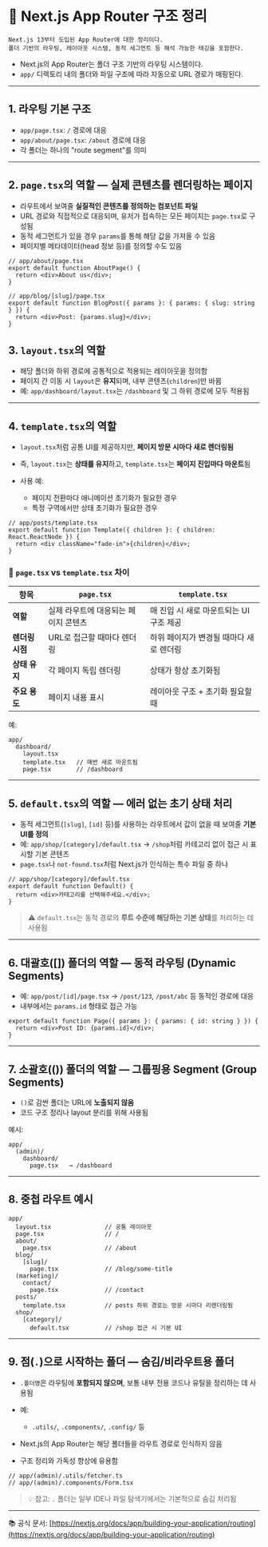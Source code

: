 # 📁 Next.js App Router 구조 정리

```
Next.js 13부터 도입된 App Router에 대한 정리이다.
폴더 기반의 라우팅, 레이아웃 시스템, 동적 세그먼트 등 해석 가능한 태깅을 포함한다.
```

* Next.js의 App Router는 폴더 구조 기반의 라우팅 시스템이다.
* `app/` 디렉토리 내의 폴더와 파일 구조에 따라 자동으로 URL 경로가 매핑된다.

---

## 1. 라우팅 기본 구조

* `app/page.tsx`: `/` 경로에 대응
* `app/about/page.tsx`: `/about` 경로에 대응
* 각 폴더는 하나의 "route segment"를 의미

---

## 2. `page.tsx`의 역할 — **실제 콘텐츠를 렌더링하는 페이지**

* 라우트에서 보여줄 **실질적인 콘텐츠를 정의하는 컴포넌트 파일**
* URL 경로와 직접적으로 대응되며, 유저가 접속하는 모든 페이지는 `page.tsx`로 구성됨
* 동적 세그먼트가 있을 경우 `params`를 통해 해당 값을 가져올 수 있음
* 페이지별 메타데이터(head 정보 등)를 정의할 수도 있음

```tsx
// app/about/page.tsx
export default function AboutPage() {
  return <div>About us</div>;
}

// app/blog/[slug]/page.tsx
export default function BlogPost({ params }: { params: { slug: string } }) {
  return <div>Post: {params.slug}</div>;
}
```

## 3. `layout.tsx`의 역할

* 해당 폴더와 하위 경로에 공통적으로 적용되는 레이아웃을 정의함
* 페이지 간 이동 시 `layout`은 **유지**되며, 내부 콘텐츠(`children`)만 바뀜
* 예: `app/dashboard/layout.tsx`는 `/dashboard` 및 그 하위 경로에 모두 적용됨

---

## 4. `template.tsx`의 역할

* `layout.tsx`처럼 공통 UI를 제공하지만, **페이지 방문 시마다 새로 렌더링됨**
* 즉, `layout.tsx`는 **상태를 유지**하고, `template.tsx`는 **페이지 진입마다 마운트**됨
* 사용 예:

  * 페이지 전환마다 애니메이션 초기화가 필요한 경우
  * 특정 구역에서만 상태 초기화가 필요한 경우

```tsx
// app/posts/template.tsx
export default function Template({ children }: { children: React.ReactNode }) {
  return <div className="fade-in">{children}</div>;
}
```

### 🔄 `page.tsx` vs `template.tsx` 차이

| 항목         | `page.tsx`           | `template.tsx`           |
| ---------- | -------------------- | ------------------------ |
| **역할**     | 실제 라우트에 대응되는 페이지 콘텐츠 | 매 진입 시 새로 마운트되는 UI 구조 제공 |
| **렌더링 시점** | URL로 접근할 때마다 렌더링     | 하위 페이지가 변경될 때마다 새로 렌더링   |
| **상태 유지**  | 각 페이지 독립 렌더링         | 상태가 항상 초기화됨              |
| **주요 용도**  | 페이지 내용 표시            | 레이아웃 구조 + 초기화 필요할 때      |

예:

```tsx
app/
  dashboard/
    layout.tsx
    template.tsx   // 매번 새로 마운트됨
    page.tsx       // /dashboard
```

---

## 5. `default.tsx`의 역할 — **에러 없는 초기 상태 처리**

* 동적 세그먼트(`[slug]`, `[id]` 등)를 사용하는 라우트에서 값이 없을 때 보여줄 **기본 UI를 정의**
* 예: `app/shop/[category]/default.tsx` → `/shop`처럼 카테고리 없이 접근 시 표시할 기본 콘텐츠
* `page.tsx`나 `not-found.tsx`처럼 Next.js가 인식하는 특수 파일 중 하나

```tsx
// app/shop/[category]/default.tsx
export default function Default() {
  return <div>카테고리를 선택해주세요.</div>;
}
```

> ⚠️ `default.tsx`는 동적 경로의 **루트 수준에 해당하는 기본 상태**를 처리하는 데 사용됨

---

## 6. 대괄호(\[]) 폴더의 역할 — **동적 라우팅 (Dynamic Segments)**

* 예: `app/post/[id]/page.tsx` → `/post/123`, `/post/abc` 등 동적인 경로에 대응
* 내부에서는 `params.id` 형태로 접근 가능

```tsx
export default function Page({ params }: { params: { id: string } }) {
  return <div>Post ID: {params.id}</div>;
}
```

---

## 7. 소괄호(()) 폴더의 역할 — **그룹핑용 Segment (Group Segments)**

* `()`로 감싼 폴더는 URL에 **노출되지 않음**
* 코드 구조 정리나 layout 분리를 위해 사용됨

예시:

```
app/
  (admin)/
    dashboard/
      page.tsx   → /dashboard
```

---

## 8. 중첩 라우트 예시

```
app/
  layout.tsx               // 공통 레이아웃
  page.tsx                 // /
  about/
    page.tsx               // /about
  blog/
    [slug]/
      page.tsx             // /blog/some-title
  (marketing)/
    contact/
      page.tsx             // /contact
  posts/
    template.tsx           // posts 하위 경로는 방문 시마다 리렌더링됨
  shop/
    [category]/
      default.tsx          // /shop 접근 시 기본 UI
```

---

## 9. 점(`.`)으로 시작하는 폴더 — **숨김/비라우트용 폴더**

* `.폴더명`은 라우팅에 **포함되지 않으며**, 보통 내부 전용 코드나 유틸을 정리하는 데 사용됨
* 예:

  * `.utils/`, `.components/`, `.config/` 등
* Next.js의 App Router는 해당 폴더들을 라우트 경로로 인식하지 않음
* 구조 정리와 가독성 향상에 유용함

```tsx
// app/(admin)/.utils/fetcher.ts
// app/(admin)/.components/Form.tsx
```

> 💡 참고: `.` 폴더는 일부 IDE나 파일 탐색기에서는 기본적으로 숨김 처리됨

---

📚 공식 문서:
[https://nextjs.org/docs/app/building-your-application/routing](https://nextjs.org/docs/app/building-your-application/routing)

